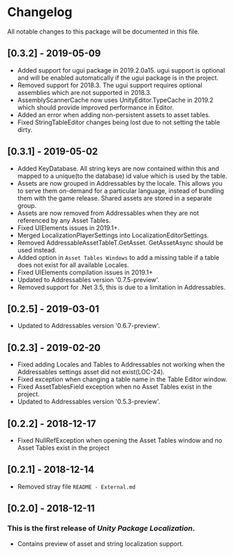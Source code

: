 # Changelog
All notable changes to this package will be documented in this file.

## [0.3.2] - 2019-05-09
- Added support for ugui package in 2019.2.0a15. ugui support is optional and will be enabled automatically if the ugui package is in the project.
- Removed support for 2018.3. The ugui support requires optional assemblies which are not supported in 2018.3.
- AssemblyScannerCache now uses UnityEditor.TypeCache in 2019.2 which should provide improved performance in Editor.
- Added an error when adding non-persistent assets to asset tables.
- Fixed StringTableEditor changes being lost due to not setting the table dirty.

## [0.3.1] - 2019-05-02
- Added KeyDatabase. All string keys are now contained within this and mapped to a unique(to the database) id value which is used by the table.
- Assets are now grouped in Addressables by the locale. This allows you to serve them on-demand for a particular language, instead of bundling them with the game release. Shared assets are stored in a separate group.
- Assets are now removed from Addressables when they are not referenced by any Asset Tables.
- Fixed UIElements issues in 2019.1+.
- Merged LocalizationPlayerSettings into LocalizationEditorSettings.
- Removed AddressableAssetTableT.GetAsset. GetAssetAsync should be used instead.
- Added option in `Asset Tables Windows` to add a missing table if a table does not exist for all available Locales.
- Fixed UIElements compilation issues in 2019.1+
- Updated to Addressables version '0.7.5-preview'.
- Removed support for .Net 3.5, this is due to a limitation in Addressables.

## [0.2.5] - 2019-03-01
- Updated to Addressables version '0.6.7-preview'.

## [0.2.3] - 2019-02-20
- Fixed adding Locales and Tables to Addressables not working when the Addressables settings asset did not exist(LOC-24).
- Fixed exception when changing a table name in the Table Editor window.
- Fixed AssetTablesField exception when no Asset Tables exist in the project.
- Updated to Addressables version '0.5.3-preview'.

## [0.2.2] - 2018-12-17
- Fixed NullRefException when opening the Asset Tables window and no Asset Tables exist in the project

## [0.2.1] - 2018-12-14
- Removed stray file `README - External.md`

## [0.2.0] - 2018-12-11

### This is the first release of *Unity Package Localization*.
- Contains preview of asset and string localization support.

